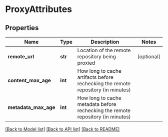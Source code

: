 # ProxyAttributes

## Properties
Name | Type | Description | Notes
------------ | ------------- | ------------- | -------------
**remote_url** | **str** | Location of the remote repository being proxied | [optional] 
**content_max_age** | **int** | How long to cache artifacts before rechecking the remote repository (in minutes) | 
**metadata_max_age** | **int** | How long to cache metadata before rechecking the remote repository (in minutes) | 

[[Back to Model list]](../README.md#documentation-for-models) [[Back to API list]](../README.md#documentation-for-api-endpoints) [[Back to README]](../README.md)

